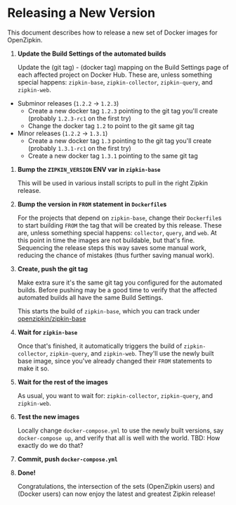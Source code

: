 # Releasing a New Version

This document describes how to release a new set of Docker images for OpenZipkin.

1. **Update the Build Settings of the automated builds**

   Update the (git tag) - (docker tag) mapping on the Build Settings page of each affected project on Docker Hub.
   These are, unless something special happens: `zipkin-base`, `zipkin-collector`, `zipkin-query`, and `zipkin-web`.

  * Subminor releases (`1.2.2` -> `1.2.3`)
    * Create a new docker tag `1.2.3` pointing to the git tag you'll create (probably `1.2.3-rc1` on the first try)
    * Change the docker tag `1.2` to point to the git same git tag
  * Minor releases (`1.2.2` -> `1.3.1`)
    * Create a new docker tag `1.3` pointing to the git tag you'll create (probably `1.3.1-rc1` on the first try)
    * Create a new docker tag `1.3.1` pointing to the same git tag

1. **Bump the `ZIPKIN_VERSION` ENV var in `zipkin-base`**

   This will be used in various install scripts to pull in the right Zipkin release.

1. **Bump the version in `FROM` statement in `Dockerfile`s**

   For the projects that depend on `zipkin-base`, change their `Dockerfile`s to start building `FROM` the tag
   that will be created by this release. These are, unless something special happens: `collector`, `query`, and `web`.
   At this point in time the images are not buildable, but that's fine. Sequencing the release steps this way
   saves some manual work, reducing the chance of mistakes (thus further saving manual work).

1. **Create, push the git tag**

   Make extra sure it's the same git tag you configured for the automated builds. Before pushing may be a good time
   to verify that the affected automated builds all have the same Build Settings.

   This starts the build of `zipkin-base`, which you can track under [openzipkin/zipkin-base](https://hub.docker.com/r/openzipkin/zipkin-base/builds/)

1. **Wait for `zipkin-base`**

   Once that's finished, it automatically triggers the build of `zipkin-collector`, `zipkin-query`, and `zipkin-web`.
   They'll use the newly built base image, since you've already changed their `FROM` statements to make it so.

1. **Wait for the rest of the images**

   As usual, you want to wait for: `zipkin-collector`, `zipkin-query`, and `zipkin-web`.

1. **Test the new images**

   Locally change `docker-compose.yml` to use the newly built versions, say `docker-compose up`, and verify
   that all is well with the world. TBD: How exactly do we do that?

1. **Commit, push `docker-compose.yml`**

1. **Done!**

   Congratulations, the intersection of the sets (OpenZipkin users) and (Docker users) can now enjoy the latest
   and greatest Zipkin release!
